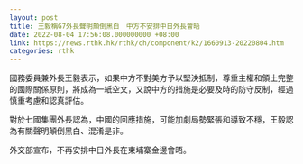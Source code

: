 ```yaml
---
layout: post
title: 王毅稱G7外長聲明顛倒黑白　中方不安排中日外長會晤
date: 2022-08-04 17:56:08.000000000 +08:00
link: https://news.rthk.hk/rthk/ch/component/k2/1660913-20220804.htm
categories: rthk
---
```


國務委員兼外長王毅表示，如果中方不對美方予以堅決抵制，尊重主權和領土完整的國際關係原則，將成為一紙空文，又說中方的措施是必要及時的防守反制，經過慎重考慮和認真評估。

對於七國集團外長認為，中國的回應措施，可能加劇局勢緊張和導致不穩，王毅認為有關聲明顛倒黑白、混淆是非。

外交部宣布，不再安排中日外長在柬埔寨金邊會晤。
